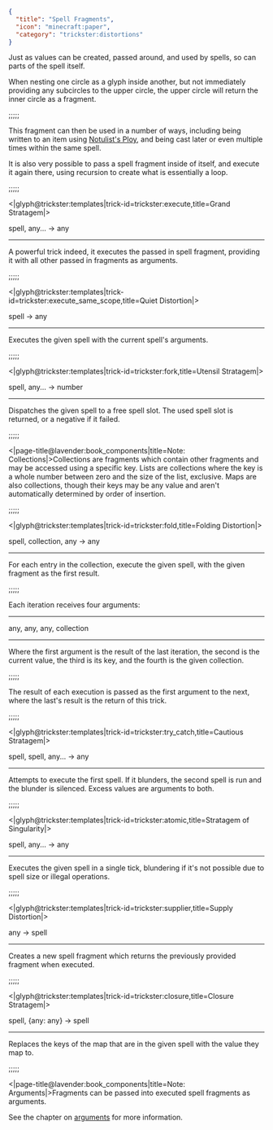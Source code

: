 ```json
{
  "title": "Spell Fragments",
  "icon": "minecraft:paper",
  "category": "trickster:distortions"
}
```

Just as values can be created, passed around, and used by spells, so can parts of the spell itself.


When nesting one circle as a glyph inside another, 
but not immediately providing any subcircles to the upper circle, 
the upper circle will return the inner circle as a fragment.

;;;;;

This fragment can then be used in a number of ways, including being written to an item using [Notulist's Ploy](^trickster:tricks/basic#4), 
and being cast later or even multiple times within the same spell.


It is also very possible to pass a spell fragment inside of itself, and execute it again there, 
using recursion to create what is essentially a loop.

;;;;;

<|glyph@trickster:templates|trick-id=trickster:execute,title=Grand Stratagem|>

spell, any... -> any

---

A powerful trick indeed, it executes the passed in spell fragment, 
providing it with all other passed in fragments as arguments.

;;;;;

<|glyph@trickster:templates|trick-id=trickster:execute_same_scope,title=Quiet Distortion|>

spell -> any

---

Executes the given spell with the current spell's arguments.

;;;;;

<|glyph@trickster:templates|trick-id=trickster:fork,title=Utensil Stratagem|>

spell, any... -> number

---

Dispatches the given spell to a free spell slot. The used spell slot is returned, or a negative if it failed.

;;;;;

<|page-title@lavender:book_components|title=Note: Collections|>Collections are fragments which contain other fragments and may be accessed using a specific key. 
Lists are collections where the key is a whole number between zero and the size of the list, exclusive. 
Maps are also collections, though their keys may be any value and aren't automatically determined by order of insertion.

;;;;;

<|glyph@trickster:templates|trick-id=trickster:fold,title=Folding Distortion|>

spell, collection, any -> any

---

For each entry in the collection, execute the given spell, with the given fragment as the first result.

;;;;;

Each iteration receives four arguments:

---

any, any, any, collection

---

Where the first argument is the result of the last iteration, the second is the current value, the third is its key, 
and the fourth is the given collection.

;;;;;

The result of each execution is passed as the first argument to the next, where the last's result is the return of this trick.

;;;;;

<|glyph@trickster:templates|trick-id=trickster:try_catch,title=Cautious Stratagem|>

spell, spell, any... -> any

---

Attempts to execute the first spell. If it blunders, the second spell is run and the blunder is silenced. Excess values are arguments to both.

;;;;;

<|glyph@trickster:templates|trick-id=trickster:atomic,title=Stratagem of Singularity|>

spell, any... -> any

---

Executes the given spell in a single tick, blundering if it's not possible due to spell size or illegal operations.

;;;;;

<|glyph@trickster:templates|trick-id=trickster:supplier,title=Supply Distortion|>

any -> spell

---

Creates a new spell fragment which returns the previously provided fragment when executed.

;;;;;

<|glyph@trickster:templates|trick-id=trickster:closure,title=Closure Stratagem|>

spell, {any: any} -> spell

---

Replaces the keys of the map that are in the given spell with the value they map to.

;;;;;

<|page-title@lavender:book_components|title=Note: Arguments|>Fragments can be passed into executed spell fragments as arguments.


See the chapter on [arguments](^trickster:delusions_ingresses/arguments) for more information.

